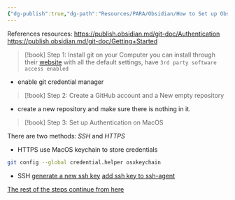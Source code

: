 ```yaml
---
{"dg-publish":true,"dg-path":"Resources/PARA/Obsidian/How to Set up Obsidian Git.md","permalink":"/resources/para/obsidian/how-to-set-up-obsidian-git/","created":"2024-09-01T14:28:32.440-07:00","updated":"2024-09-01T14:28:32.440-07:00"}
---
```



References resources:
https://publish.obsidian.md/git-doc/Authentication
https://publish.obsidian.md/git-doc/Getting+Started


>[!book] Step 1: Install git on your Computer
> you can install through their [website](https://git-scm.com/download/win) with all the default settings, have `3rd party software access enabled` 
- enable git credential manager

>[!book] Step 2: Create a GitHub account and a New empty repository

- create a new repository and make sure there is nothing in it.

>[!book] Step 3: Set up Authentication on MacOS

There are two methods: *SSH* and *HTTPS*

- HTTPS
use MacOS keychain to store credentials
```bash
git config --global credential.helper osxkeychain
```

- SSH
[generate a new ssh key](https://docs.github.com/en/authentication/connecting-to-github-with-ssh/generating-a-new-ssh-key-and-adding-it-to-the-ssh-agent?platform=mac#generating-a-new-ssh-key)
[add ssh key to ssh-agent](https://docs.github.com/en/authentication/connecting-to-github-with-ssh/generating-a-new-ssh-key-and-adding-it-to-the-ssh-agent?platform=mac#adding-your-ssh-key-to-the-ssh-agent)

[The rest of the steps continue from here](https://publish.obsidian.md/git-doc/Getting+Started#For+existing+remote+repository)

